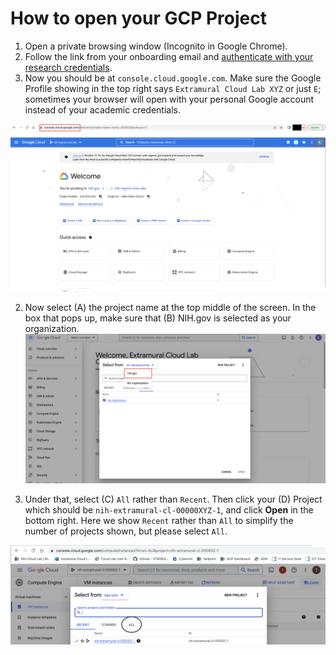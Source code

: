 # How to open your GCP Project

1. Open a private browsing window (Incognito in Google Chrome).
2. Follow the link from your onboarding email and [authenticate with your research credentials](/docs/account_registration.md).
3. Now you should be at `console.cloud.google.com`. Make sure the Google Profile showing in the top right says `Extramural Cloud Lab XYZ` or just `E`; sometimes your browser will open with your personal Google account instead of your academic credentials. 

  ![screenshot showing GCP console landing page](/images/1_connect_google.png)

2. Now select (A) the project name at the top middle of the screen. In the box that pops up, make sure that (B) NIH.gov is selected as your organization.
    ![screenshot showing NIH org](/images/2_NIH_org.png)

5. Under that, select (C) `All` rather than `Recent`. Then click your (D) Project which should be `nih-extramural-cl-00000XYZ-1`, and click **Open** in the bottom right. Here we show `Recent` rather than `All` to simplify the number of projects shown, but please select `All`.

![screenshot showing how to select the appropriate project from the project selection dropbox](/images/3_select_project.png)
